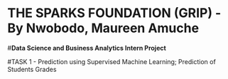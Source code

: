 # THE SPARKS FOUNDATION (GRIP) - By Nwobodo, Maureen Amuche 
#**Data Science and Business Analytics Intern Project**

#TASK 1 - Prediction using Supervised Machine Learning;
Prediction of Students Grades
